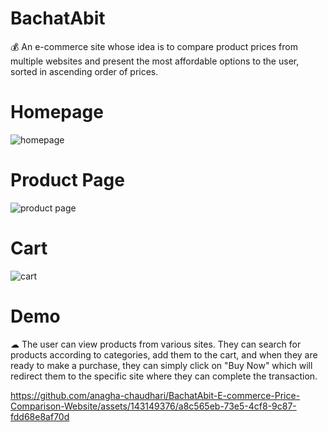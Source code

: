 # BachatAbit
💰 An e-commerce site whose idea is to compare product prices from multiple websites and present the most affordable options to the user, sorted in ascending order of prices.

# Homepage
![homepage](https://github.com/anagha-chaudhari/BachatAbit-E-commerce-Price-Comparison-Website/assets/143149376/8edcdfe6-38ae-423b-b06a-5415cb057928)

# Product Page

![product page](https://github.com/anagha-chaudhari/BachatAbit-E-commerce-Price-Comparison-Website/assets/143149376/bffd40d3-c078-4a06-9e3b-0cd87aa0958c)

# Cart


![cart](https://github.com/anagha-chaudhari/BachatAbit-E-commerce-Price-Comparison-Website/assets/143149376/2e6e9d8c-4f2a-4c9b-a0a2-eaa1c6e49b99)

# Demo
☁ The user can view products from various sites. They can search for products according to categories, add them to the cart, and when they are ready to make a purchase, they can simply click on "Buy Now" which will redirect them to the specific site where they can complete the transaction.


https://github.com/anagha-chaudhari/BachatAbit-E-commerce-Price-Comparison-Website/assets/143149376/a8c565eb-73e5-4cf8-9c87-fdd68e8af70d


